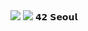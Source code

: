<img src="https://img.shields.io/badge/𝟰𝟮𝗦𝗲𝗼𝘂𝗹-000000?style=flat-square&logo=42&logoColor=white"/>
<img src="https://img.shields.io/badge/joker7011@naver.com-EA4335?style=flat-square&logo=42&logoColor=white"/>
𝟰𝟮 𝗦𝗲𝗼𝘂𝗹
